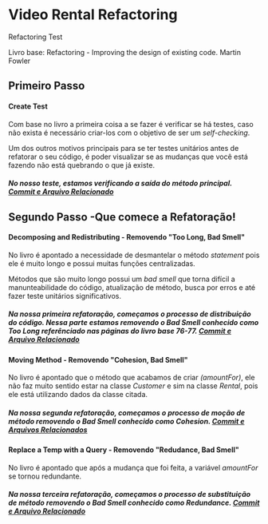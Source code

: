 ﻿# Video Rental Refactoring
Refactoring Test

Livro base: Refactoring - Improving the design of existing code.
Martin Fowler

## Primeiro Passo

#### Create Test

Com base no livro a primeira coisa a se fazer é verificar se há testes, caso não exista é necessário criar-los com o objetivo de ser um *self-checking*.

Um dos outros motivos principais para se ter testes unitários antes de refatorar o seu código, é poder visualizar se as mudanças que você está fazendo não está quebrando o que já existe.

##### No nosso teste, estamos verificando a saída do método principal. [Commit e Arquivo Relacionado](https://github.com/hi-hi-ray/video-rental-refactoring/blob/e6fb7c3c4dfc245d0fc82b26e71a88b03ec8cc62/video-rental-refactoring/test/CustomerTest.java)

## Segundo Passo -Que comece a Refatoração!

#### Decomposing and Redistributing - Removendo "Too Long, Bad Smell"

No livro é apontado a necessidade de desmantelar o método *statement* pois ele é muito longo e possui muitas funções centralizadas. 

Métodos que são muito longo possui um *bad smell* que torna difícil a manunteabilidade do código, atualização de método, busca por erros e até fazer teste unitários significativos.


##### Na nossa primeira refatoração, começamos o processo de distribuição do código. Nessa parte estamos removendo o *Bad Smell* conhecido como *Too Long* referênciado nas páginas do livro base 76-77. [Commit e Arquivo Relacionado](https://github.com/hi-hi-ray/video-rental-refactoring/blob/ccb0791b3a7cc5c48470aa5074c68ea47c6c785d/video-rental-refactoring/src/com/refactoring/Customer.java)


#### Moving Method - Removendo "Cohesion, Bad Smell"

No livro é apontado que o método que acabamos de criar *(amountFor)*, ele não faz muito sentido estar na classe *Customer* e sim na classe *Rental*, pois ele está utilizando dados da classe citada.

##### Na nossa segunda refatoração, começamos o processo de moção de método removendo o *Bad Smell* conhecido como *Cohesion*. [Commit e Arquivos Relacionados](https://github.com/hi-hi-ray/video-rental-refactoring/commit/6848de65b39c1253cc27849a7c52e78ce5c48528)


#### Replace a Temp with a Query - Removendo "Redudance, Bad Smell"

No livro é apontado que após a mudança que foi feita, a variável *amountFor* se tornou redundante.

##### Na nossa terceira refatoração, começamos o processo de substituição de método removendo o *Bad Smell* conhecido como *Redundance*. [Commit e Arquivo Relacionado](https://github.com/hi-hi-ray/video-rental-refactoring/blob/ff7974e3fbefc98ade2592a2f2d2522912735842/video-rental-refactoring/src/com/refactoring/Customer.java)
                          
